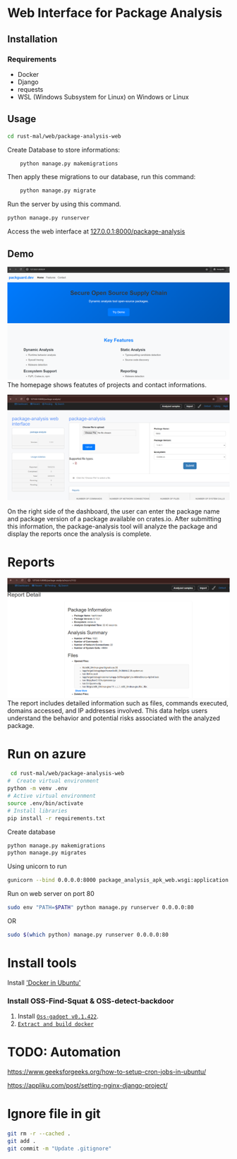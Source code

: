 # Web Interface for Package Analysis

## Installation

### Requirements
- Docker
- Django
- requests
- WSL (Windows Subsystem for Linux) on Windows or Linux

## Usage

```bash
cd rust-mal/web/package-analysis-web
```

Create Database to store informations:

```bash
    python manage.py makemigrations
```

Then apply these migrations to our database, run this command:

```bash
    python manage.py migrate
```

Run the server by using this command. 
```bash
python manage.py runserver
```

Access the web interface at [127.0.0.1:8000/package-analysis](http://127.0.0.1:8000/package-analysis)

## Demo
![home page](images/homepage.png)
The homepage shows featutes of projects and contact informations.

![Dashboard Screenshot](images/dashboard.png)

On the right side of the dashboard, the user can enter the package name and package version of a package available on crates.io. After submitting this information, the package-analysis tool will analyze the package and display the reports once the analysis is complete.



# Reports

![Report Detail](images/report.png)
The report includes detailed information such as files, commands executed, domains accessed, and IP addresses involved. This data helps users understand the behavior and potential risks associated with the analyzed package.

# Run on azure
```bash
 cd rust-mal/web/package-analysis-web
#  Create virtual environment
python -m venv .env
# Active virtual environment
source .env/bin/activate
# Install libraries
pip install -r requirements.txt
```
Create database

```bash
python manage.py makemigrations
python manage.py migrates
```

Using unicorn to run
```bash
gunicorn --bind 0.0.0.0:8000 package_analysis_apk_web.wsgi:application
```

Run on web server on port 80

```bash
sudo env "PATH=$PATH" python manage.py runserver 0.0.0.0:80
```
OR
```bash
sudo $(which python) manage.py runserver 0.0.0.0:80
```

# Install tools
Install ['Docker in Ubuntu'](https://www.digitalocean.com/community/tutorials/how-to-install-and-use-docker-on-ubuntu-20-04)

### Install OSS-Find-Squat & OSS-detect-backdoor

1. Install [`Oss-gadget v0.1.422`](https://github.com/microsoft/OSSGadget/releases/download/v0.1.422/OSSGadget_linux_0.1.422.tar.gz).
2. [`Extract and build docker`](https://github.com/microsoft/OSSGadget/wiki/Docker-Image)



# TODO: Automation
https://www.geeksforgeeks.org/how-to-setup-cron-jobs-in-ubuntu/

https://appliku.com/post/setting-nginx-django-project/

# Ignore file in git

```bash
git rm -r --cached .
git add .
git commit -m "Update .gitignore"
```
